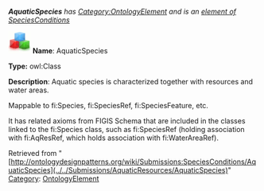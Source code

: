 ___AquaticSpecies__ has [Category:OntologyElement](../../Category/OntologyElement "Category:OntologyElement") and is an [element of](../../Property/ElementOf "Property:ElementOf") [SpeciesConditions](../../Submissions/SpeciesConditions "Submissions:SpeciesConditions")_


  




[![Class](../../images/thumb/2/27/Class.gif/45px-Class.gif)](../../Image/Class.gif "Class")
__Name__: AquaticSpecies 


__Type:__ owl:Class 


__Description__: Aquatic species is characterized together with resources and water areas. 


Mappable to fi:Species, fi:SpeciesRef, fi:SpeciesFeature, etc.


It has related axioms from FIGIS Schema that are included in the classes linked to the fi:Species class, such as fi:SpeciesRef (holding association with fi:AqResRef, which holds association with fi:WaterAreaRef). 





Retrieved from "[http://ontologydesignpatterns.org/wiki/Submissions:SpeciesConditions/AquaticSpecies](../../Submissions/AquaticResources/AquaticSpecies)"
 [Category](http://ontologydesignpatterns.org/wiki/Special:Categories "Special:Categories"): [OntologyElement](../../Category/OntologyElement "Category:OntologyElement")